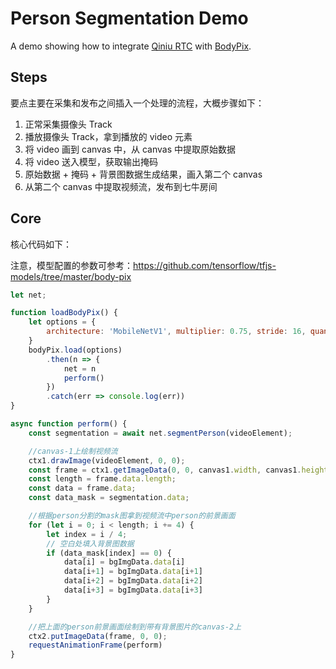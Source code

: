 # Person Segmentation Demo

A demo showing how to integrate [Qiniu RTC](https://developer.qiniu.com/rtc/8802/pd-overview) with [BodyPix](https://github.com/tensorflow/tfjs-models/tree/master/body-pix).

## Steps

要点主要在采集和发布之间插入一个处理的流程，大概步骤如下：

1. 正常采集摄像头 Track
2. 播放摄像头 Track，拿到播放的 video 元素
3. 将 video 画到 canvas 中，从 canvas 中提取原始数据
4. 将 video 送入模型，获取输出掩码
5. 原始数据 + 掩码 + 背景图数据生成结果，画入第二个 canvas
6. 从第二个 canvas 中提取视频流，发布到七牛房间

## Core

核心代码如下：

注意，模型配置的参数可参考：https://github.com/tensorflow/tfjs-models/tree/master/body-pix

```js
let net;

function loadBodyPix() {
    let options = {
        architecture: 'MobileNetV1', multiplier: 0.75, stride: 16, quantBytes: 2
    }
    bodyPix.load(options)
        .then(n => {
            net = n
            perform()
        })
        .catch(err => console.log(err))
}

async function perform() {
    const segmentation = await net.segmentPerson(videoElement);

    //canvas-1上绘制视频流
    ctx1.drawImage(videoElement, 0, 0);
    const frame = ctx1.getImageData(0, 0, canvas1.width, canvas1.height);
    const length = frame.data.length;
    const data = frame.data;
    const data_mask = segmentation.data;

    //根据person分割的mask图拿到视频流中person的前景画面
    for (let i = 0; i < length; i += 4) {
        let index = i / 4;
        // 空白处填入背景图数据
        if (data_mask[index] == 0) {
            data[i] = bgImgData.data[i]
            data[i+1] = bgImgData.data[i+1]
            data[i+2] = bgImgData.data[i+2]
            data[i+3] = bgImgData.data[i+3]
        }
    }

    //把上面的person前景画面绘制到带有背景图片的canvas-2上
    ctx2.putImageData(frame, 0, 0);
    requestAnimationFrame(perform)
}
```